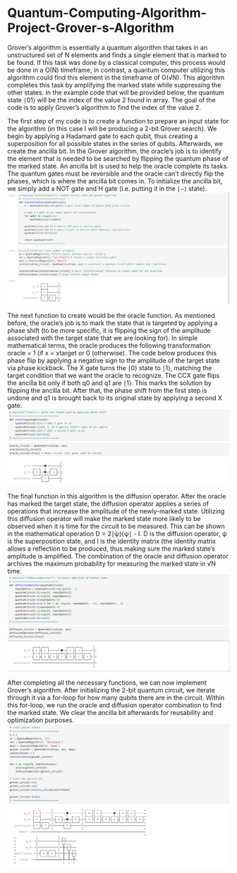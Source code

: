 # Quantum-Computing-Algorithm-Project-Grover-s-Algorithm

Grover’s algorithm is essentially a quantum algorithm that takes in an unstructured set of N elements and finds a single element that is marked to be found. If this task was done by a classical computer, this process would be done in a O(N) timeframe, in contrast, a quantum computer utilizing this algorithm could find this element in the timeframe of O(√N). This algorithm completes this task by amplifying the marked state while suppressing the other states. In the example code that will be provided below, the quantum state ∣01⟩ will be the index of the value 2 found in array. The goal of the code is to apply Grover’s algorithm to find the index of the value 2.

The first step of my code is to create a function to prepare an input state for the algorithm (in this case I will be producing a 2-bit Grover search). We begin by applying a Hadamard gate to each qubit, thus creating a superposition for all possible states in the series of qubits. Afterwards, we create the ancilla bit. In the Grover algorithm, the oracle’s job is to identify the element that is needed to be searched by flipping the quantum phase of the marked state. An ancilla bit is used to help the oracle complete its tasks. The quantum gates must be reversible and the oracle can’t directly flip the phases, which is where the ancilla bit comes in. To initialize the ancilla bit, we simply add a NOT gate and H gate (i.e. putting it in the ∣−⟩ state). 
![alt text](resultsImages/c265cebc-ee87-4326-98c5-cabd0580cca4.png)

The next function to create would be the oracle function. As mentioned before, the oracle’s job is to mark the state that is targeted by applying a phase shift (to be more specific, it is flipping the sign of the amplitude associated with the target state that we are looking for). In simple mathematical terms, the oracle produces the following transformation: oracle = 1 (if x = xtarget or 0 (otherwise). The code below produces this phase flip by applying a negative sign to the amplitude of the target state via phase kickback. The X gate turns the ∣0⟩ state to ∣1⟩, matching the target condition that we want the oracle to recognize. The CCX gate flips the ancilla bit only if both q0 and q1 are ∣1⟩. This marks the solution by flipping the ancilla bit. After that, the phase shift from the first step is undone and q1 is brought back to its original state by applying a second X gate.
![alt text](resultsImages/16fdd24c-0f4d-4005-80e8-04519a3ba367.png)

The final function in this algorithm is the diffusion operator. After the oracle has marked the target state, the diffusion operator applies a series of operations that increase the amplitude of the newly-marked state. Utilizing this diffusion operator will make the marked state more likely to be observed when it is time for the circuit to be measured. This can be shown in the mathematical operation D = 2∣ψ⟩⟨ψ∣ - I. D is the diffusion operator, ψ is the superposition state, and I is the identity matrix (the identity matrix allows a reflection to be produced, thus making sure the marked state’s amplitude is amplified. The combination of the oracle and diffusion operator archives the maximum probability for measuring the marked state in √N time.
![alt text](resultsImages/58cdcebd-aa75-4460-8e80-f8f614e2b6b0.png)

After completing all the necessary functions, we can now implement Grover’s algorithm. After initializing the 2-bit quantum circuit, we iterate through it via a for-loop for how many qubits there are in the circuit. Within this for-loop, we run the oracle and diffusion operator combination to find the marked state. We clear the ancilla bit afterwards for reusability and optimization purposes. 
![alt text](resultsImages/304efa67-c290-430d-a025-7eba300f5d55.png)

